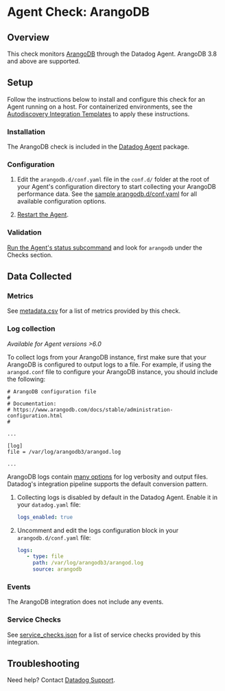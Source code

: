 # Agent Check: ArangoDB

## Overview

This check monitors [ArangoDB][1] through the Datadog Agent. ArangoDB 3.8 and above are supported.

## Setup

Follow the instructions below to install and configure this check for an Agent running on a host. For containerized environments, see the [Autodiscovery Integration Templates][3] to apply these instructions.

### Installation

The ArangoDB check is included in the [Datadog Agent][2] package.

### Configuration

1. Edit the `arangodb.d/conf.yaml` file in the `conf.d/` folder at the root of your Agent's configuration directory to start collecting your ArangoDB performance data. See the [sample arangodb.d/conf.yaml][4] for all available configuration options.

2. [Restart the Agent][5].

### Validation

[Run the Agent's status subcommand][6] and look for `arangodb` under the Checks section.

## Data Collected

### Metrics

See [metadata.csv][7] for a list of metrics provided by this check.

### Log collection

_Available for Agent versions >6.0_

To collect logs from your ArangoDB instance, first make sure that your ArangoDB is configured to output logs to a file.
For example, if using the `arangod.conf` file to configure your ArangoDB instance, you should include the following:

```
# ArangoDB configuration file
#
# Documentation:
# https://www.arangodb.com/docs/stable/administration-configuration.html
#

...

[log]
file = /var/log/arangodb3/arangod.log 

...
```

ArangoDB logs contain [many options][10] for log verbosity and output files. Datadog's integration pipeline supports the default conversion pattern.

1. Collecting logs is disabled by default in the Datadog Agent. Enable it in your `datadog.yaml` file:

   ```yaml
   logs_enabled: true
   ```

2. Uncomment and edit the logs configuration block in your `arangodb.d/conf.yaml` file:

   ```yaml
   logs:
      - type: file
        path: /var/log/arangodb3/arangod.log
        source: arangodb
   ```

### Events

The ArangoDB integration does not include any events.

### Service Checks

See [service_checks.json][8] for a list of service checks provided by this integration.

## Troubleshooting

Need help? Contact [Datadog Support][9].


[1]: https://www.arangodb.com/
[2]: https://app.datadoghq.com/account/settings#agent
[3]: https://docs.datadoghq.com/agent/kubernetes/integrations/
[4]: https://github.com/DataDog/integrations-core/blob/master/arangodb/datadog_checks/arangodb/data/conf.yaml.example
[5]: https://docs.datadoghq.com/agent/guide/agent-commands/#start-stop-and-restart-the-agent
[6]: https://docs.datadoghq.com/agent/guide/agent-commands/#agent-status-and-information
[7]: https://github.com/DataDog/integrations-core/blob/master/arangodb/metadata.csv
[8]: https://github.com/DataDog/integrations-core/blob/master/arangodb/assets/service_checks.json
[9]: https://docs.datadoghq.com/help/
[10]: https://www.arangodb.com/docs/3.8/programs-arangod-log.html